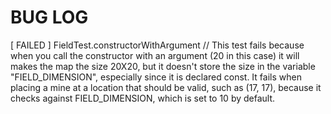 # BUG LOG

[ FAILED ] FieldTest.constructorWithArgument // This test fails because when you call the constructor with an argument (20 in this case) it will makes the map the size 20X20, but it doesn't store the size in the variable "FIELD_DIMENSION", especially since it is declared const. It fails when placing a mine at  a location that should be valid, such as (17, 17),  because it checks against FIELD_DIMENSION, which is set to 10 by default.

